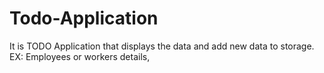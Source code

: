 # Todo-Application
It is TODO Application that displays the data and add new data to storage. EX: Employees or workers details,
